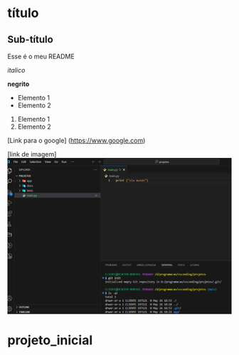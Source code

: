 # título 

## Sub-título

Esse é o meu README 

*italico*

**negrito**

- Elemento 1
- Elemento 2

1) Elemento 1
2) Elemento 2

[Link para o google] (https://www.google.com)

[link de imagem] ![alt text](img\image.png) 







# projeto_inicial
